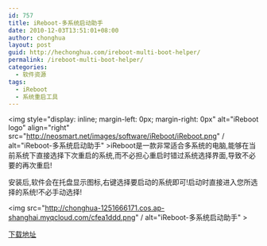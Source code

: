 ```yaml
---
id: 757
title: iReboot-多系统启动助手
date: 2010-12-03T13:51:01+08:00
author: chonghua
layout: post
guid: http://hechonghua.com/ireboot-multi-boot-helper/
permalink: /ireboot-multi-boot-helper/
categories:
  - 软件资源
tags:
  - iReboot
  - 系统重启工具
---
```

<img style="display: inline; margin-left: 0px; margin-right: 0px" alt="iReboot logo" align="right" src="http://neosmart.net/images/software/iReboot/iReboot.png" / alt="iReboot-多系统启动助手" >iReboot是一款非常适合多系统的电脑,能够在当前系统下直接选择下次重启的系统,而不必担心重启时错过系统选择界面,导致不必要的再次重启!

安装后,软件会在托盘显示图标,右键选择要启动的系统即可!启动时直接进入您所选择的系统!不必手动选择!

<!--more-->

<img src="http://chonghua-1251666171.cos.ap-shanghai.myqcloud.com/cfea1ddd.png" / alt="iReboot-多系统启动助手" > 

<a href="http://neosmart.net/downloads/software/iReboot/iReboot%201.1.1.exe" target="_blank">下载地址</a>